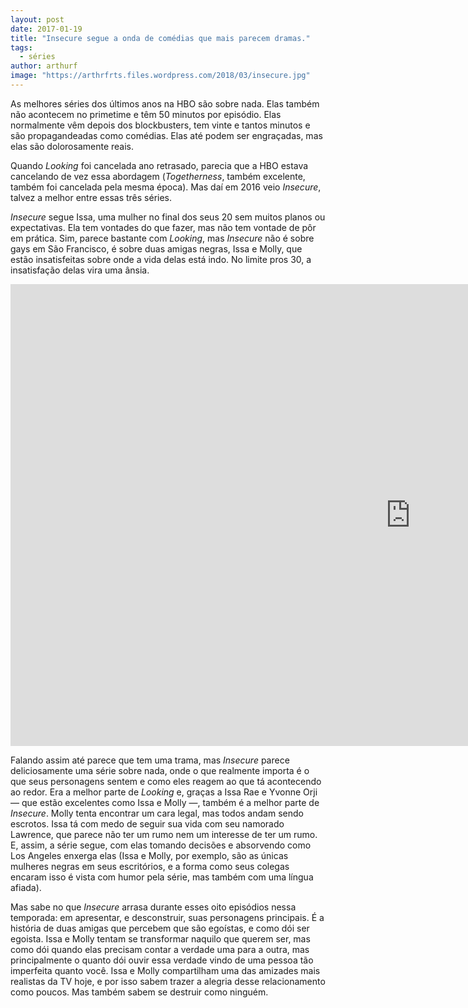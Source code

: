 ```yaml
---
layout: post
date: 2017-01-19
title: "Insecure segue a onda de comédias que mais parecem dramas."
tags:
  - séries
author: arthurf
image: "https://arthrfrts.files.wordpress.com/2018/03/insecure.jpg"
---
```


As melhores séries dos últimos anos na HBO são sobre nada. Elas também não acontecem no primetime e têm 50 minutos por episódio. Elas normalmente vêm depois dos blockbusters, tem vinte e tantos minutos e são propagandeadas como comédias. Elas até podem ser engraçadas, mas elas são dolorosamente reais.

Quando _Looking_ foi cancelada ano retrasado, parecia que a HBO estava cancelando de vez essa abordagem (_Togetherness_, também excelente, também foi cancelada pela mesma época). Mas daí em 2016 veio _Insecure_, talvez a melhor entre essas três séries.

_Insecure_ segue Issa, uma mulher no final dos seus 20 sem muitos planos ou expectativas. Ela tem vontades do que fazer, mas não tem vontade de pôr em prática. Sim, parece bastante com _Looking_, mas _Insecure_ não é sobre gays em São Francisco, é sobre duas amigas negras, Issa e Molly, que estão insatisfeitas sobre onde a vida delas está indo. No limite pros 30, a insatisfação delas vira uma ânsia.

<iframe width="1280" height="739" src="https://www.youtube-nocookie.com/embed/YdKqUMZi5-I" frameborder="0" allow="autoplay; encrypted-media" allowfullscreen></iframe>

Falando assim até parece que tem uma trama, mas _Insecure_ parece deliciosamente uma série sobre nada, onde o que realmente importa é o que seus personagens sentem e como eles reagem ao que tá acontecendo ao redor. Era a melhor parte de _Looking_ e, graças a Issa Rae e Yvonne Orji — que estão excelentes como Issa e Molly —, também é a melhor parte de _Insecure_. Molly tenta encontrar um cara legal, mas todos andam sendo escrotos. Issa tá com medo de seguir sua vida com seu namorado Lawrence, que parece não ter um rumo nem um interesse de ter um rumo. E, assim, a série segue, com elas tomando decisões e absorvendo como Los Angeles enxerga elas (Issa e Molly, por exemplo, são as únicas mulheres negras em seus escritórios, e a forma como seus colegas encaram isso é vista com humor pela série, mas também com uma língua afiada).

Mas sabe no que _Insecure_ arrasa durante esses oito episódios nessa temporada: em apresentar, e desconstruir, suas personagens principais. É a história de duas amigas que percebem que são egoístas, e como dói ser egoista. Issa e Molly tentam se transformar naquilo que querem ser, mas como dói quando elas precisam contar a verdade uma para a outra, mas principalmente o quanto dói ouvir essa verdade vindo de uma pessoa tão imperfeita quanto você. Issa e Molly compartilham uma das amizades mais realistas da TV hoje, e por isso sabem trazer a alegria desse relacionamento como poucos. Mas também sabem se destruir como ninguém.
